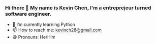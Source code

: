 ### Hi there 👋 My name is Kevin Chen, I'm a entreprejeur turned software engineer.

- 🌱 I’m currently learning Python
- 📫 How to reach me: kevinch28@gmail.com
- 😄 Pronouns: He/Him

<!-- <a href="https://github.com/JonJWong/JWong-Eats" target="_blank" >Pet Rehome</a> - A full-stack application inspired by Petfinder where users can make post to rehome a pet and message other users using Ruby on Rails, PostgreSQL, React.js + Redux.
<p align="center">
  <img src="https://pet-rehome.herokuapp.com/assets/project_pic-56586ad9af9b7cabf2c8a0689da5dbd36868de7a3edff5fa32e2c85b19076e1c.png"></img>
</p>

<a href="https://github.com/JonJWong/Hoppers" target="_blank" rel="noopener noreferrer">Hoppers</a> - A MERN stack collaboration with 3 other developers, where I was worked on the backend.
<p align="center">
  <img src="https://media.giphy.com/media/rb46Dl0AReltUxR5ED/giphy.gif" alt="hoppers-gif"></img>
</p>
 -->
